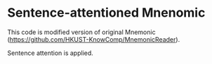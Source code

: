 # Sentence-attentioned Mnenomic

This code is modified version of original Mnemonic (https://github.com/HKUST-KnowComp/MnemonicReader).

Sentence attention is applied.
